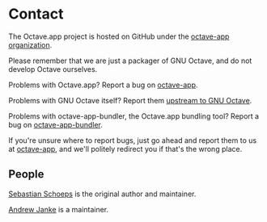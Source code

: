 Contact
==========

The Octave.app project is hosted on GitHub under the [octave-app organization](https://github.com/octave-app).

Please remember that we are just a packager of GNU Octave, and do not develop Octave ourselves.

Problems with Octave.app? Report a bug on [octave-app](https://github.com/octave-app/octave-app/issues).

Problems with GNU Octave itself? Report them [upstream to GNU Octave](https://www.gnu.org/software/octave/).

Problems with octave-app-bundler, the Octave.app bundling tool? Report a bug on [octave-app-bundler](https://github.com/octave-app/octave-app/issues).

If you're unsure where to report bugs, just go ahead and report them to us at [octave-app](https://github.com/octave-app/octave-app/issues), and we'll politely redirect you if that's the wrong place.

## People

[Sebastian Schoeps](https://github.com/schoeps) is the original author and maintainer.

[Andrew Janke](https://apjanke.net) is a maintainer.
